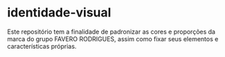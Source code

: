 # identidade-visual
Este repositório tem a finalidade de padronizar as cores e proporções da marca do grupo FAVERO RODRIGUES, assim como fixar seus elementos e características próprias.
